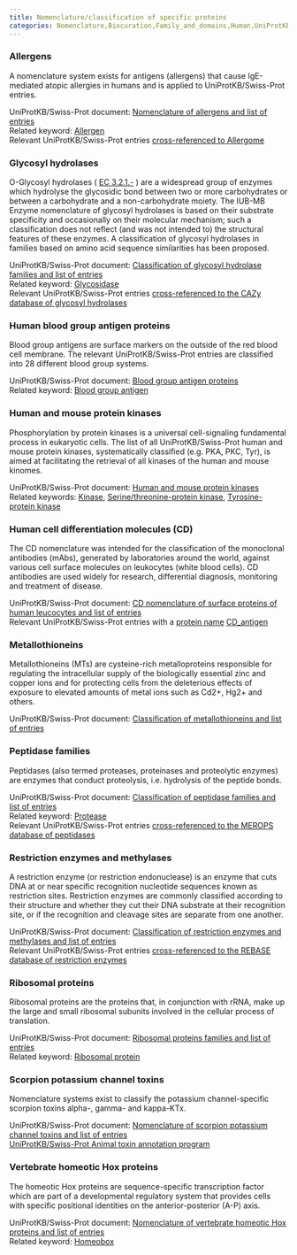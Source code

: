 ```yaml
---
title: Nomenclature/classification of specific proteins
categories: Nomenclature,Biocuration,Family_and_domains,Human,UniProtKB,help
---
```


### Allergens

A nomenclature system exists for antigens (allergens) that cause IgE-mediated atopic allergies in humans and is applied to UniProtKB/Swiss-Prot entries.

UniProtKB/Swiss-Prot document: [Nomenclature of allergens and list of entries](https://ftp.uniprot.org/pub/databases/uniprot/current_release/knowledgebase/complete/docs/allergen)  
Related keyword: [Allergen](http://www.uniprot.org/keywords/KW-0020)  
Relevant UniProtKB/Swiss-Prot entries [cross-referenced to Allergome](https://www.uniprot.org/uniprotkb/?query=database:allergome)

### Glycosyl hydrolases

O-Glycosyl hydrolases ( [EC 3.2.1.-](http://enzyme.expasy.org/EC/3.2.1.-) ) are a widespread group of enzymes which hydrolyse the glycosidic bond between two or more carbohydrates or between a carbohydrate and a non-carbohydrate moiety. The IUB-MB Enzyme nomenclature of glycosyl hydrolases is based on their substrate specificity and occasionally on their molecular mechanism; such a classification does not reflect (and was not intended to) the structural features of these enzymes. A classification of glycosyl hydrolases in families based on amino acid sequence similarities has been proposed.

UniProtKB/Swiss-Prot document: [Classification of glycosyl hydrolase families and list of entries](https://ftp.uniprot.org/pub/databases/uniprot/current_release/knowledgebase/complete/docs/glycosid)  
Related keyword: [Glycosidase](http://www.uniprot.org/keywords/KW-0326)  
Relevant UniProtKB/Swiss-Prot entries [cross-referenced to the CAZy database of glycosyl hydrolases](https://www.uniprot.org/uniprotkb/?query=database%3Acazy)

### Human blood group antigen proteins

Blood group antigens are surface markers on the outside of the red blood cell membrane. The relevant UniProtKB/Swiss-Prot entries are classified into 28 different blood group systems.

UniProtKB/Swiss-Prot document: [Blood group antigen proteins](https://ftp.uniprot.org/pub/databases/uniprot/current_release/knowledgebase/complete/docs/bloodgrp)  
Related keyword: [Blood group antigen](http://www.uniprot.org/keywords/KW-0095)

### Human and mouse protein kinases

Phosphorylation by protein kinases is a universal cell-signaling fundamental process in eukaryotic cells. The list of all UniProtKB/Swiss-Prot human and mouse protein kinases, systematically classified (e.g. PKA, PKC, Tyr), is aimed at facilitating the retrieval of all kinases of the human and mouse kinomes.

UniProtKB/Swiss-Prot document: [Human and mouse protein kinases](https://ftp.uniprot.org/pub/databases/uniprot/current_release/knowledgebase/complete/docs/pkinfam)  
Related keywords: [Kinase](http://www.uniprot.org/keywords/KW-0418), [Serine/threonine-protein kinase](http://www.uniprot.org/keywords/KW-0723), [Tyrosine-protein kinase](http://www.uniprot.org/keywords/KW-0829)

### Human cell differentiation molecules (CD)

The CD nomenclature was intended for the classification of the monoclonal antibodies (mAbs), generated by laboratories around the world, against various cell surface molecules on leukocytes (white blood cells). CD antibodies are used widely for research, differential diagnosis, monitoring and treatment of disease.

UniProtKB/Swiss-Prot document: [CD nomenclature of surface proteins of human leucocytes and list of entries](https://ftp.uniprot.org/pub/databases/uniprot/current_release/knowledgebase/complete/docs/cdlist)  
Relevant UniProtKB/Swiss-Prot entries with a [protein name](https://www.uniprot.org/help/protein%5Fname) [CD\_antigen](https://www.uniprot.org/uniprotkb/?query=cdantigen%3A%2A)

### Metallothioneins

Metallothioneins (MTs) are cysteine-rich metalloproteins responsible for regulating the intracellular supply of the biologically essential zinc and copper ions and for protecting cells from the deleterious effects of exposure to elevated amounts of metal ions such as Cd2+, Hg2+ and others.

UniProtKB/Swiss-Prot document: [Classification of metallothioneins and list of entries](https://ftp.uniprot.org/pub/databases/uniprot/current_release/knowledgebase/complete/docs/metallo)

### Peptidase families

Peptidases (also termed proteases, proteinases and proteolytic enzymes) are enzymes that conduct proteolysis, i.e. hydrolysis of the peptide bonds.

UniProtKB/Swiss-Prot document: [Classification of peptidase families and list of entries](https://ftp.uniprot.org/pub/databases/uniprot/current_release/knowledgebase/complete/docs/peptidas)  
Related keyword: [Protease](http://www.uniprot.org/keywords/KW-0645)  
Relevant UniProtKB/Swiss-Prot entries [cross-referenced to the MEROPS database of peptidases](https://www.uniprot.org/uniprotkb/?query=database%3Amerops)

### Restriction enzymes and methylases

A restriction enzyme (or restriction endonuclease) is an enzyme that cuts DNA at or near specific recognition nucleotide sequences known as restriction sites. Restriction enzymes are commonly classified according to their structure and whether they cut their DNA substrate at their recognition site, or if the recognition and cleavage sites are separate from one another.

UniProtKB/Swiss-Prot document: [Classification of restriction enzymes and methylases and list of entries](https://ftp.uniprot.org/pub/databases/uniprot/current_release/knowledgebase/complete/docs/restric)  
Relevant UniProtKB/Swiss-Prot entries [cross-referenced to the REBASE database of restriction enzymes](https://www.uniprot.org/uniprotkb/?query=database%3Arebase)

### Ribosomal proteins

Ribosomal proteins are the proteins that, in conjunction with rRNA, make up the large and small ribosomal subunits involved in the cellular process of translation.

UniProtKB/Swiss-Prot document: [Ribosomal proteins families and list of entries](https://ftp.uniprot.org/pub/databases/uniprot/current_release/knowledgebase/complete/docs/ribosomp)  
Related keyword: [Ribosomal protein](http://www.uniprot.org/keywords/KW-0689)

### Scorpion potassium channel toxins

Nomenclature systems exist to classify the potassium channel-specific scorpion toxins alpha-, gamma- and kappa-KTx.

UniProtKB/Swiss-Prot document: [Nomenclature of scorpion potassium channel toxins and list of entries](https://ftp.uniprot.org/pub/databases/uniprot/current_release/knowledgebase/complete/docs/scorpktx)  
[UniProtKB/Swiss-Prot Animal toxin annotation program](http://www.uniprot.org/program/Toxins)

### Vertebrate homeotic Hox proteins

The homeotic Hox proteins are sequence-specific transcription factor which are part of a developmental regulatory system that provides cells with specific positional identities on the anterior-posterior (A-P) axis.

UniProtKB/Swiss-Prot document: [Nomenclature of vertebrate homeotic Hox proteins and list of entries](https://ftp.uniprot.org/pub/databases/uniprot/current_release/knowledgebase/complete/docs/hoxlist)  
Related keyword: [Homeobox](http://www.uniprot.org/keywords/KW-0371)
